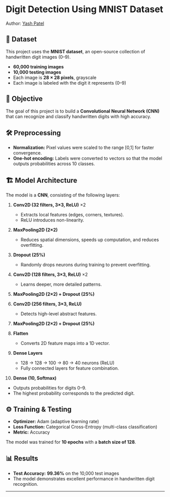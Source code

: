 # Digit Detection Using MNIST Dataset  

Author: [Yash Patel](https://yashbpatel.vercel.app)  

## 📌 Dataset  
This project uses the **MNIST dataset**, an open-source collection of handwritten digit images (0–9).  
- **60,000 training images**  
- **10,000 testing images**  
- Each image is **28 × 28 pixels**, grayscale  
- Each image is labeled with the digit it represents (0–9)  

## 🎯 Objective  
The goal of this project is to build a **Convolutional Neural Network (CNN)** that can recognize and classify handwritten digits with high accuracy.  

## 🛠 Preprocessing  
- **Normalization:** Pixel values were scaled to the range [0,1] for faster convergence.  
- **One-hot encoding:** Labels were converted to vectors so that the model outputs probabilities across 10 classes.  

## 🏗 Model Architecture  
The model is a **CNN**, consisting of the following layers:  

1. **Conv2D (32 filters, 3×3, ReLU)** ×2  
   - Extracts local features (edges, corners, textures).  
   - ReLU introduces non-linearity.  

2. **MaxPooling2D (2×2)**  
   - Reduces spatial dimensions, speeds up computation, and reduces overfitting.  

3. **Dropout (25%)**  
   - Randomly drops neurons during training to prevent overfitting.  

4. **Conv2D (128 filters, 3×3, ReLU)** ×2  
   - Learns deeper, more detailed patterns.  

5. **MaxPooling2D (2×2) + Dropout (25%)**  

6. **Conv2D (256 filters, 3×3, ReLU)**  
   - Detects high-level abstract features.  

7. **MaxPooling2D (2×2) + Dropout (25%)**  

8. **Flatten**  
   - Converts 2D feature maps into a 1D vector.  

9. **Dense Layers**  
   - 128 → 128 → 100 → 80 → 40 neurons (ReLU)  
   - Fully connected layers for feature combination.  

10. **Dense (10, Softmax)**  
   - Outputs probabilities for digits 0–9.  
   - The highest probability corresponds to the predicted digit.  

## ⚙️ Training & Testing  
- **Optimizer:** Adam (adaptive learning rate)  
- **Loss Function:** Categorical Cross-Entropy (multi-class classification)  
- **Metric:** Accuracy  

The model was trained for **10 epochs** with a **batch size of 128**.  

## 📊 Results  
- **Test Accuracy:** **99.36%** on the 10,000 test images  
- The model demonstrates excellent performance in handwritten digit recognition.  

---
